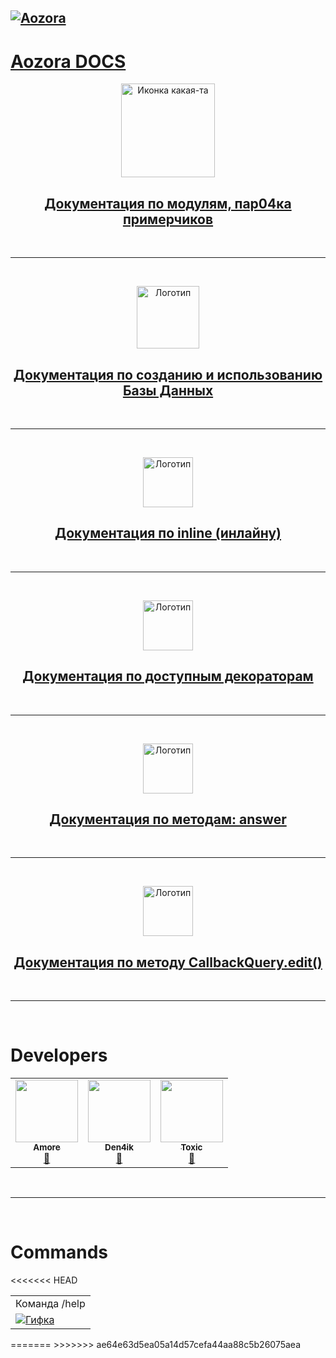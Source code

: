 <h2><a href='https://github.com/Den4ikSuperOstryyPer4ik/Aozora-Docs/blob/main/README.md'>
    <img src="https://te.legra.ph/file/42f3f93f3a0492c1fdccf.png" alt="Aozora">
</h2>

<h1>Aozora DOCS</h1>
</a>


<p align="center">
  <a href="https://github.com/Den4ikSuperOstryyPer4ik/Aozora-Docs/blob/main/module.md">
    <img src="https://img.icons8.com/bubbles/512/info.png" width="150" height="150" alt="Иконка какая-та">
</p>
<h2 align="center" style="">Документация по модулям, пар04ка примерчиков</h2>
</a>

<br>
<hr>
<br>

<p align="center">
  <a href="https://github.com/Den4ikSuperOstryyPer4ik/Aozora-Docs/blob/main/db.md">
    <img src="https://cdn-icons-png.flaticon.com/512/8476/8476108.png" width="100" height="100" alt="Логотип">
</p>
<h2 align="center" style="">Документация по созданию и использованию Базы Данных</h2>
</a>

<br>
<hr>
<br>

<p align="center">
    <a href="https://github.com/Den4ikSuperOstryyPer4ik/Aozora-Docs/blob/main/inline.md">
        <img src="https://cdn-icons-png.flaticon.com/512/4531/4531189.png" width="80" height="80" alt="Логотип">
</p>
<h2 align="center">Документация по inline (инлайну)</h2>
</a>

<br>
<hr>
<br>
<p align="center">
    <a href="https://github.com/Den4ikSuperOstryyPer4ik/Aozora-Docs/blob/main/decorators.md">
        <img src="https://cdn-icons-png.flaticon.com/512/1626/1626329.png" width="80" height="80" alt="Логотип">
</p>
<h2 align="center">Документация по доступным декораторам</h2>
</a>

<br>
<hr>
<br>

<p align="center">
    <a href="https://github.com/Den4ikSuperOstryyPer4ik/Aozora-Docs/blob/main/answer.md">
        <img src="https://cdn-icons-png.flaticon.com/512/2598/2598935.png" width="80" height="80" alt="Логотип">
</p>
<h2 align="center">Документация по методам: answer</h2>
</a>

<br>
<hr>
<br>

<p align="center">
    <a href="https://github.com/Den4ikSuperOstryyPer4ik/Aozora-Docs/blob/main/edit.md">
        <img src="https://cdn-icons-png.flaticon.com/512/8556/8556177.png" width="80" height="80" alt="Логотип">
</p>
<h2 align="center">Документация по методу CallbackQuery.edit()</h2>
</a>

<br>
<hr>
<br>


# Developers
<table>
<tr>
<td align="center"><a href="https://t.me/hikamorumeh"><img src="https://te.legra.ph/file/42f3f93f3a0492c1fdccf.png" width="100px;" alt=""/><br /><sub><b>Amore</b></sub></a><br /><a href="https://t.me/hikamorumeh" title="Telegram">💬</a></td>
<td align="center"><a href="https://t.me/Den4ikSOP"><img src="https://te.legra.ph/file/42f3f93f3a0492c1fdccf.png" width="100px;" alt=""/><br /><sub><b>Den4ik</b></sub></a><br /><a href="https://t.me/Den4ikSOP" title="Telegram">💬</a></td>
<td align="center"><a href="https://t.me/toxicuse"><img src="https://te.legra.ph/file/42f3f93f3a0492c1fdccf.png" width="100px;" alt=""/><br /><sub><b>Toxic</b></sub></a><br /><a href="https://t.me/toxicuse" title="Telegram">💬</a></td>
</tr>
</table>

<br>
<hr>
<br>

# Commands
<table>
  <tr>
    <td>
      Команда /help
    </td>
  </tr>
  <tr>
    <td>
      <a href="https://t.me/aozoram_bot">
        <img src="https://x0.at/E0q_.gif" alt="Гифка">
      </a>
    </td>
  </tr>
<<<<<<< HEAD
</table>
=======
</table>
>>>>>>> ae64e63d5ea05a14d57cefa44aa88c5b26075aea
